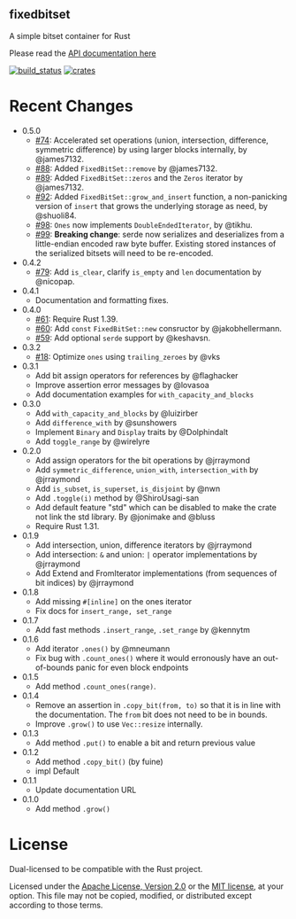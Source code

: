 fixedbitset
---

A simple bitset container for Rust

Please read the [API documentation here](https://docs.rs/fixedbitset/)

[![build\_status](https://github.com/petgraph/fixedbitset/workflows/Continuous%20integration/badge.svg?branch=master)](https://github.com/petgraph/fixedbitset/actions)
[![crates](https://img.shields.io/crates/v/fixedbitset.svg)](https://crates.io/crates/fixedbitset)

# Recent Changes

-   0.5.0
    - [#74](https://github.com/petgraph/fixedbitset/pull/74): Accelerated set operations (union, intersection, difference, 
      symmetric difference) by using larger blocks internally, by @james7132.
    - [#88](https://github.com/petgraph/fixedbitset/pull/88): Added `FixedBitSet::remove` by @james7132.
    - [#89](https://github.com/petgraph/fixedbitset/pull/89): Added `FixedBitSet::zeros`  and the `Zeros` iterator by @james7132.
    - [#92](https://github.com/petgraph/fixedbitset/pull/92): Added `FixedBitSet::grow_and_insert` function, a 
      non-panicking version of `insert` that grows the underlying storage as need, by @shuoli84.
    - [#98](https://github.com/petgraph/fixedbitset/pull/98): `Ones` now implements `DoubleEndedIterator`, by @tikhu.
    - [#99](https://github.com/petgraph/fixedbitset/pull/99): **Breaking change**: serde now serializes and deserializes from a little-endian encoded
      raw byte buffer. Existing stored instances of the serialized bitsets will need to be
      re-encoded.
-   0.4.2
    - [#79](https://github.com/petgraph/fixedbitset/pull/79): Add `is_clear`,
    clarify `is_empty` and `len` documentation by \@nicopap.
-   0.4.1
    - Documentation and formatting fixes.
-   0.4.0
    -   [#61](https://github.com/petgraph/fixedbitset/pull/61): Require
        Rust 1.39.
    -   [#60](https://github.com/petgraph/fixedbitset/pull/60): Add
        `const` `FixedBitSet::new` consructor
        by \@jakobhellermann.
    -   [#59](https://github.com/petgraph/fixedbitset/pull/59): Add
        optional `serde` support by \@keshavsn.
-   0.3.2
    -   [#18](https://github.com/petgraph/fixedbitset/pull/18): Optimize
        `ones` using `trailing_zeroes` by \@vks
-   0.3.1
    -   Add bit assign operators for references by \@flaghacker
    -   Improve assertion error messages by \@lovasoa
    -   Add documentation examples for `with_capacity_and_blocks`
-   0.3.0
    -   Add `with_capacity_and_blocks` by \@luizirber
    -   Add `difference_with` by \@sunshowers
    -   Implement `Binary` and `Display` traits by \@Dolphindalt
    -   Add `toggle_range` by \@wirelyre
-   0.2.0
    -   Add assign operators for the bit operations by \@jrraymond
    -   Add `symmetric_difference`, `union_with`, `intersection_with` by
        \@jrraymond
    -   Add `is_subset`, `is_superset`, `is_disjoint` by \@nwn
    -   Add `.toggle(i)` method by \@ShiroUsagi-san
    -   Add default feature \"std\" which can be disabled to make the
        crate not link the std library. By \@jonimake and \@bluss
    -   Require Rust 1.31.
-   0.1.9
    -   Add intersection, union, difference iterators by \@jrraymond
    -   Add intersection: `&` and union: `|` operator implementations by
        \@jrraymond
    -   Add Extend and FromIterator implementations (from sequences of
        bit indices) by \@jrraymond
-   0.1.8
    -   Add missing `#[inline]` on the ones iterator
    -   Fix docs for `insert_range, set_range`
-   0.1.7
    -   Add fast methods `.insert_range`, `.set_range` by \@kennytm
-   0.1.6
    -   Add iterator `.ones()` by \@mneumann
    -   Fix bug with `.count_ones()` where it would erronously have an
        out-of-bounds panic for even block endpoints
-   0.1.5
    -   Add method `.count_ones(range)`.
-   0.1.4
    -   Remove an assertion in `.copy_bit(from, to)` so that it is in
        line with the documentation. The `from` bit does not need to be
        in bounds.
    -   Improve `.grow()` to use `Vec::resize` internally.
-   0.1.3
    -   Add method `.put()` to enable a bit and return previous value
-   0.1.2
    -   Add method `.copy_bit()` (by fuine)
    -   impl Default
-   0.1.1
    -   Update documentation URL
-   0.1.0
    -   Add method `.grow()`

# License

Dual-licensed to be compatible with the Rust project.

Licensed under the [Apache License, Version 2.0](https://www.apache.org/licenses/LICENSE-2.0)
 or the [MIT license](https://opensource.org/licenses/MIT),
 at your option. This file may not be copied, modified, or distributed except
according to those terms.
